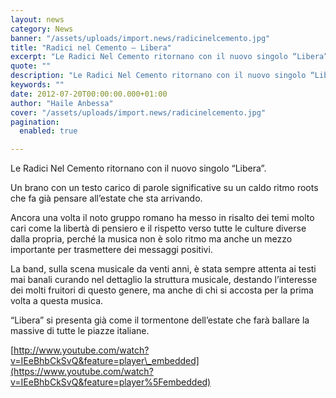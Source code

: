 ```yaml
---
layout: news
category: News
banner: "/assets/uploads/import.news/radicinelcemento.jpg"
title: "Radici nel Cemento – Libera"
excerpt: "Le Radici Nel Cemento ritornano con il nuovo singolo “Libera”. Un brano con un testo carico di parole significative su un caldo ritmo roots che fa già pensare all’estate che sta arrivando. Ancora una volta il noto gruppo romano ha messo in risalto dei temi molto cari come la libertà di pensiero e il rispetto [&hellip"
quote: ""
description: "Le Radici Nel Cemento ritornano con il nuovo singolo “Libera”. Un brano con un testo carico di parole significative su un caldo ritmo roots che fa già pensare all’estate che sta arrivando. Ancora una volta il noto gruppo romano ha messo in risalto dei temi molto cari come la libertà di pensiero e il rispetto [&hellip"
keywords: ""
date: 2012-07-20T00:00:00.000+01:00
author: "Haile Anbessa"
cover: "/assets/uploads/import.news/radicinelcemento.jpg"
pagination:
  enabled: true

---
```


Le Radici Nel Cemento ritornano con il nuovo singolo “Libera”.

Un brano con un testo carico di parole significative su un caldo ritmo roots che fa già pensare all’estate che sta arrivando.

Ancora una volta il noto gruppo romano ha messo in risalto dei temi molto cari come la libertà di pensiero e il rispetto verso tutte le culture diverse dalla propria, perché la musica non è solo ritmo ma anche un mezzo importante per trasmettere dei messaggi positivi.

La band, sulla scena musicale da venti anni, è stata sempre attenta ai testi mai banali curando nel dettaglio la struttura musicale, destando l’interesse dei molti fruitori di questo genere, ma anche di chi si accosta per la prima volta a questa musica.

“Libera” si presenta già come il tormentone dell’estate che farà ballare la massive di tutte le piazze italiane.

[http://www.youtube.com/watch?v=IEeBhbCkSvQ&feature=player\_embedded](https://www.youtube.com/watch?v=IEeBhbCkSvQ&feature=player%5Fembedded)